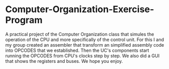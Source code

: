 # Computer-Organization-Exercise-Program
A practical project of the Computer Organization class that simules the operation of the CPU and more specifically of the control unit. For this I and my group created an assembler that transform an simplified assembly code into OPCODES that we established. Then the UC's components start running the OPCODES from CPU's clocks step by step. We also did a GUI that shows the registers and buses. We hope you enjoy.
